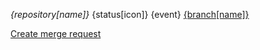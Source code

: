 *{repository[name]}*
{status[icon]} {event} [{branch[name]}]({branch[url]})

[Create merge request]({create_merge_request_url})
